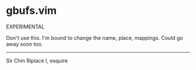 # gbufs.vim

EXPERIMENTAL

Don't use this. I'm bound to change the name, place, mappings. Could go away soon too.

--- 
Sir Chin Riplace I, esquire
